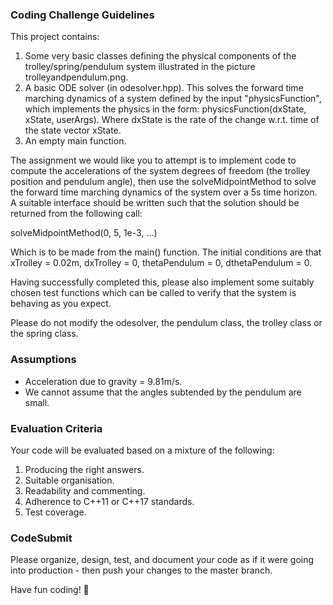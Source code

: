 ### Coding Challenge Guidelines

This project contains:

1. Some very basic classes defining the physical components of the trolley/spring/pendulum system illustrated in the picture trolleyandpendulum.png.
2. A basic ODE solver (in odesolver.hpp). This solves the forward time marching dynamics of a system defined by the input "physicsFunction", which implements the physics in the form: physicsFunction(dxState, xState, userArgs). Where dxState is the rate of the change w.r.t. time of the state vector xState.
3. An empty main function.

The assignment we would like you to attempt is to implement code to compute the accelerations of the system degrees of freedom (the trolley position and pendulum angle), then use the solveMidpointMethod to solve the forward time marching dynamics of the system over a 5s time horizon. A suitable interface should be written such that the solution should be returned from the following call:

solveMidpointMethod(0, 5, 1e-3, ...)

Which is to be made from the main() function. The initial conditions are that xTrolley = 0.02m, dxTrolley = 0, thetaPendulum = 0, dthetaPendulum = 0.

Having successfully completed this, please also implement some suitably chosen test functions which can be called to verify that the system is behaving as you expect.

Please do not modify the odesolver, the pendulum class, the trolley class or the spring class. 

### Assumptions

- Acceleration due to gravity = 9.81m/s.
- We cannot assume that the angles subtended by the pendulum are small.

### Evaluation Criteria

Your code will be evaluated based on a mixture of the following:

1. Producing the right answers.
2. Suitable organisation.
3. Readability and commenting.
4. Adherence to C++11 or C++17 standards.
5. Test coverage.

### CodeSubmit

Please organize, design, test, and document your code as if it were
going into production - then push your changes to the master branch.

Have fun coding! 🚀
